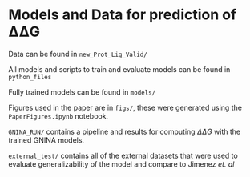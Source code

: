 # Models and Data for prediction of &Delta;&Delta;G

Data can be found in `new_Prot_Lig_Valid/`

All models and scripts to train and evaluate models can be found in `python_files`

Fully trained models can be found in `models/`

Figures used in the paper are in `figs/`, these were generated using the `PaperFigures.ipynb` notebook.

`GNINA_RUN/` contains a pipeline and results for computing $\Delta\Delta G$ with the trained GNINA models.

`external_test/` contains all of the external datasets that were used to evaluate generalizability of the model and compare to Jimenez _et. al_

